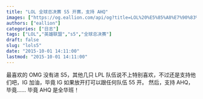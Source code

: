 ```yaml
---
title: "LOL 全球总决赛 S5 开赛，支持 AHQ"
images: ["https://og.eallion.com/api/og?title=LOL%20%E5%85%A8%E7%90%83%E6%80%BB%E5%86%B3%E8%B5%9B%20S5%20%E5%BC%80%E8%B5%9B%EF%BC%8C%E6%94%AF%E6%8C%81%20AHQ"]
authors: ["eallion"]
categories: ["日志"]
tags: ["LOL","英雄联盟","s5","全球总决赛"]
draft: false
slug: "lols5"
date: "2015-10-01 14:11:00"
lastmod: "2015-10-01 14:11:00"
---
```


最喜欢的 OMG 没有进 S5，其他几只 LPL 队伍说不上特别喜欢，不过还是支持他们吧，IG 加油，毕竟 IG 如果放开打可以跟任何队伍 55 开。
然后，支持 AHQ，毕竟…… 毕竟 AHQ 是全华班！
